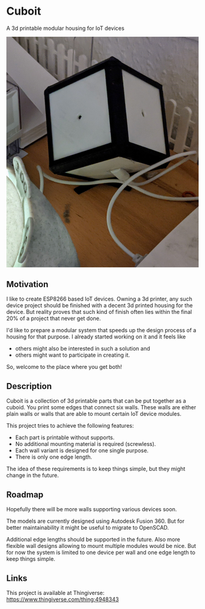 # Cuboit
A 3d printable modular housing for IoT devices

![Example](/pictures/example1.jpg)

## Motivation

I like to create ESP8266 based IoT devices. Owning a 3d printer, any such device project should be finished with a decent 3d printed housing for the device. But reality proves that such kind of finish often lies within the final 20% of a project that never get done.

I'd like to prepare a modular system that speeds up the design process of a housing for that purpose. I already started working on it and it feels like
* others might also be interested in such a solution and
* others might want to participate in creating it.

So, welcome to the place where you get both!

## Description

Cuboit is a collection of 3d printable parts that can be put together as a cuboid. You print some edges that connect six walls. These walls are either plain walls or walls that are able to mount certain IoT device modules.

This project tries to achieve the following features:

* Each part is printable without supports.
* No additional mounting material is required (screwless).
* Each wall variant is designed for one single purpose.
* There is only one edge length.

The idea of these requirements is to keep things simple, but they might change in the future.

## Roadmap

Hopefully there will be more walls supporting various devices soon.

The models are currently designed using Autodesk Fusion 360. But for better maintainability it might be useful to migrate to OpenSCAD.

Additional edge lengths should be supported in the future. Also more flexible wall designs allowing to mount multiple modules would be nice. But for now the system is limited to one device per wall and one edge length to keep things simple.

## Links

This project is available at Thingiverse: https://www.thingiverse.com/thing:4948343
